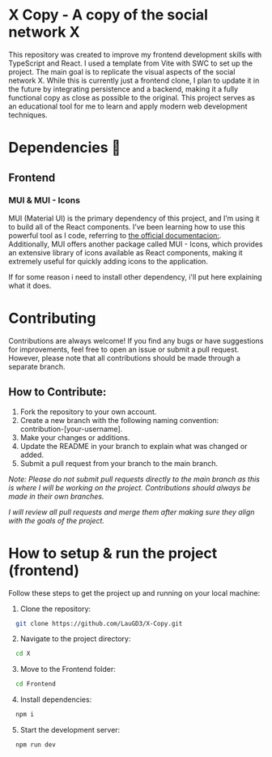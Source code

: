 # X Copy - A copy of the social network X
This repository was created to improve my frontend development skills with TypeScript and React. I used a template from Vite with SWC to set up the project. The main goal is to replicate the visual aspects of the social network X. While this is currently just a frontend clone, I plan to update it in the future by integrating persistence and a backend, making it a fully functional copy as close as possible to the original. This project serves as an educational tool for me to learn and apply modern web development techniques.

# Dependencies 👾

## Frontend
### MUI & MUI - Icons

MUI (Material UI) is the primary dependency of this project, and I’m using it to build all of the React components. I’ve been learning how to use this powerful tool as I code, referring to [the official documentacion:](https://mui.com/material-ui/getting-started/). Additionally, MUI offers another package called MUI - Icons, which provides an extensive library of icons available as React components, making it extremely useful for quickly adding icons to the application.

If for some reason i need to install other dependency, i'll put here explaining what it does.

# Contributing

Contributions are always welcome! If you find any bugs or have suggestions for improvements, feel free to open an issue or submit a pull request. However, please note that all contributions should be made through a separate branch.

## How to Contribute:

1. Fork the repository to your own account.
2. Create a new branch with the following naming convention: contribution-[your-username].
3. Make your changes or additions.
4. Update the README in your branch to explain what was changed or added.
5. Submit a pull request from your branch to the main branch.

*Note: Please do not submit pull requests directly to the main branch as this is where I will be working on the project. Contributions should always be made in their own branches.*

*I will review all pull requests and merge them after making sure they align with the goals of the project.*

# How to setup & run the project (frontend)

Follow these steps to get the project up and running on your local machine:

1. Clone the repository:
```bash
  git clone https://github.com/LauGD3/X-Copy.git
```
2. Navigate to the project directory:
```bash
  cd X
```
3. Move to the Frontend folder:
```bash
  cd Frontend
```
4. Install dependencies:
```bash
  npm i
```
5. Start the development server:
```bash
  npm run dev
```
